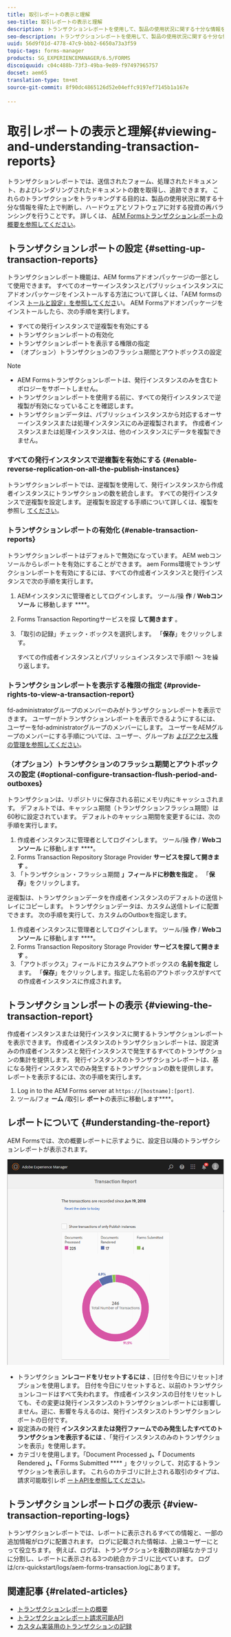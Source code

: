 ```yaml
---
title: 取引レポートの表示と理解
seo-title: 取引レポートの表示と理解
description: トランザクションレポートを使用して、製品の使用状況に関する十分な情報を得た上での決定を行い、ハードウェアとソフトウェアに対する投資の再バランシングを行います。
seo-description: トランザクションレポートを使用して、製品の使用状況に関する十分な情報を得た上での決定を行い、ハードウェアとソフトウェアに対する投資の再バランシングを行います。
uuid: 56d9f01d-4778-47c9-bbb2-6650a73a3f59
topic-tags: forms-manager
products: SG_EXPERIENCEMANAGER/6.5/FORMS
discoiquuid: c04c488b-73f3-49ba-9e89-f97497965757
docset: aem65
translation-type: tm+mt
source-git-commit: 8f90dc4865126d52e04effc9197ef7145b1a167e

---
```



# 取引レポートの表示と理解{#viewing-and-understanding-transaction-reports}

トランザクションレポートでは、送信されたフォーム、処理されたドキュメント、およびレンダリングされたドキュメントの数を取得し、追跡できます。 これらのトランザクションをトラッキングする目的は、製品の使用状況に関する十分な情報を得た上で判断し、ハードウェアとソフトウェアに対する投資の再バランシングを行うことです。 詳しくは、 [AEM Formsトランザクションレポートの概要を参照してください](../../forms/using/transaction-reports-overview.md)。

## トランザクションレポートの設定 {#setting-up-transaction-reports}

トランザクションレポート機能は、AEM formsアドオンパッケージの一部として使用できます。 すべてのオーサーインスタンスとパブリッシュインスタンスにアドオンパッケージをインストールする方法について詳しくは、「AEM formsのインス [トールと設定」を参照してくださ](/help/forms/using/installing-configuring-aem-forms-osgi.md)い。 AEM Formsアドオンパッケージをインストールしたら、次の手順を実行します。

* すべての発行インスタンスで逆複製を有効にする
* トランザクションレポートの有効化
* トランザクションレポートを表示する権限の指定
* （オプション）トランザクションのフラッシュ期間とアウトボックスの設定 [](/help/forms/using/installing-configuring-aem-forms-osgi.md)

>[!NOTE]
>
>* AEM Formsトランザクションレポートは、発行インスタンスのみを含むトポロジーをサポートしません。
>* トランザクションレポートを使用する前に、すべての発行インスタンスで逆複製が有効になっていることを確認します。
>* トランザクションデータは、パブリッシュインスタンスから対応するオーサーインスタンスまたは処理インスタンスにのみ逆複製されます。 作成者インスタンスまたは処理インスタンスは、他のインスタンスにデータを複製できません。
>



### すべての発行インスタンスで逆複製を有効にする {#enable-reverse-replication-on-all-the-publish-instances}

トランザクションレポートでは、逆複製を使用して、発行インスタンスから作成者インスタンスにトランザクションの数を統合します。 すべての発行インスタンスで逆複製を設定します。 逆複製を設定する手順について詳しくは、複製を参照し [てください](/help/sites-deploying/replication.md)。

### トランザクションレポートの有効化 {#enable-transaction-reports}

トランザクションレポートはデフォルトで無効になっています。 AEM webコンソールからレポートを有効にすることができます。 aem Forms環境でトランザクションレポートを有効にするには、すべての作成者インスタンスと発行インスタンスで次の手順を実行します。

1. AEMインスタンスに管理者としてログインします。 ツール/操 **作** / **Webコンソール** に移動します ****。
1. Forms Transaction Reportingサービスを探 **して開きます** 。
1. 「取引の記録」チェック・ボックスを選択します。 「**保存**」をクリックします。

   すべての作成者インスタンスとパブリッシュインスタンスで手順1 ～ 3を繰り返します。

### トランザクションレポートを表示する権限の指定 {#provide-rights-to-view-a-transaction-report}

fd-administratorグループのメンバーのみがトランザクションレポートを表示できます。 ユーザーがトランザクションレポートを表示できるようにするには、ユーザーをfd-administratorグループのメンバーにします。 ユーザーをAEMグループのメンバーにする手順については、ユーザー、グループお [よびアクセス権の管理を参照してください](/help/sites-administering/user-group-ac-admin.md)。

### （オプション）トランザクションのフラッシュ期間とアウトボックスの設定 {#optional-configure-transaction-flush-period-and-outboxes}

トランザクションは、リポジトリに保存される前にメモリ内にキャッシュされます。 デフォルトでは、キャッシュ期間（トランザクションフラッシュ期間）は60秒に設定されています。 デフォルトのキャッシュ期間を変更するには、次の手順を実行します。

1. 作成者インスタンスに管理者としてログインします。 ツール/操 **作** / **Webコンソール** に移動します ****。
1. Forms Transaction Repository Storage Provider **サービスを探して開きます** 。
1. 「トランザクション・フラッシュ期間 **」フィールドに秒数を指定** 。 「**保存**」をクリックします。

逆複製は、トランザクションデータを作成者インスタンスのデフォルトの送信トレイにコピーします。 トランザクションデータは、カスタム送信トレイに配置できます。 次の手順を実行して、カスタムのOutboxを指定します。

1. 作成者インスタンスに管理者としてログインします。 ツール/操 **作** / **Webコンソール** に移動します ****。
1. Forms Transaction Repository Storage Provider **サービスを探して開きます** 。
1. 「アウトボックス」フィールドにカスタムアウトボックスの **名前を指定** します。 「**保存**」をクリックします。指定した名前のアウトボックスがすべての作成者インスタンスに作成されます。

## トランザクションレポートの表示 {#viewing-the-transaction-report}

作成者インスタンスまたは発行インスタンスに関するトランザクションレポートを表示できます。 作成者インスタンスのトランザクションレポートは、設定済みの作成者インスタンスと発行インスタンスで発生するすべてのトランザクションの集計を提供します。 発行インスタンスのトランザクションレポートは、基になる発行インスタンスでのみ発生するトランザクションの数を提供します。 レポートを表示するには、次の手順を実行します。

1. Log in to the AEM Forms server at `https://[hostname]:[port]`.
1. ツール/フォ **ーム** /取引レ **ポート**&#x200B;の表示に移動します&#x200B;****。

## レポートについて {#understanding-the-report}

AEM Formsでは、次の概要レポートに示すように、設定日以降のトランザクションレポートが表示されます。

![sample-transaction-report-author](assets/sample-transaction-report-author.png)

* トランザクショ **ンレコードをリセットするには** 、[日付を今日にリセット]オプションを使用します。 日付を今日にリセットすると、以前のトランザクションレコードはすべて失われます。 作成者インスタンスの日付をリセットしても、その変更は発行インスタンスのトランザクションレポートには影響しません。逆に、影響を与えるのは、発行インスタンスのトランザクションレポートの日付です。
* 設定済みの発行 **インスタンスまたは発行ファームでのみ発生したすべてのトランザクションを表示するには** 、「発行インスタンスのみのトランザクションを表示」を使用します。
* カテゴリを使用します。「Document Processed **」、「** Documents Rendered **」、「** Forms Submitted **** 」をクリックして、対応するトランザクションを表示します。 これらのカテゴリに計上される取引のタイプは、請求可能取引レポ [ートAPIを参照してください](../../forms/using/transaction-reports-billable-apis.md)。

## トランザクションレポートログの表示 {#view-transaction-reporting-logs}

トランザクションレポートでは、レポートに表示されるすべての情報と、一部の追加情報がログに配置されます。 ログに記載された情報は、上級ユーザーにとって役立ちます。 例えば、ログは、トランザクションを複数の詳細なカテゴリに分割し、レポートに表示される3つの統合カテゴリに比べています。 ログは/crx-quickstart/logs/aem-forms-transaction.logにあります。

## 関連記事 {#related-articles}

* [トランザクションレポートの概要](../../forms/using/transaction-reports-overview.md)
* [トランザクションレポート請求可能API](../../forms/using/transaction-reports-billable-apis.md)
* [カスタム実装用のトランザクションの記録](/help/forms/using/record-transaction-custom-implementation.md)


